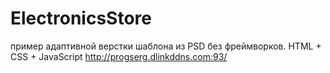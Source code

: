 # ElectronicsStore
пример адаптивной верстки шаблона из PSD без фреймворков. HTML + CSS + JavaScript
http://progserg.dlinkddns.com:93/
